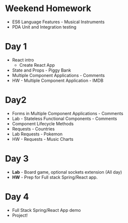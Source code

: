 # Weekend Homework

- ES6 Language Features - Musical Instruments
- PDA Unit and Integration testing

# Day 1

- React intro
  - Create React App
- State and Props - Piggy Bank
- Multiple Component Applications - Comments
- HW - Multiple Component Application - IMDB

# Day2

- Forms in Multiple Component Applications - Comments
- Lab - Stateless Functional Components - Comments
- Component Lifecycle Methods
- Requests - Countries
- Lab Requests - Pokemon
- HW - Requests - Music Charts

# Day 3

- **Lab** - Board game, optional sockets extension (All day)
- **HW** - Prep for Full stack Spring/React app.

# Day 4

- Full Stack Spring/React App demo
- Project!
